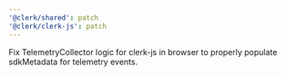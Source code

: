 ```yaml
---
'@clerk/shared': patch
'@clerk/clerk-js': patch
---
```


Fix TelemetryCollector logic for clerk-js in browser to properly populate sdkMetadata for telemetry events.
